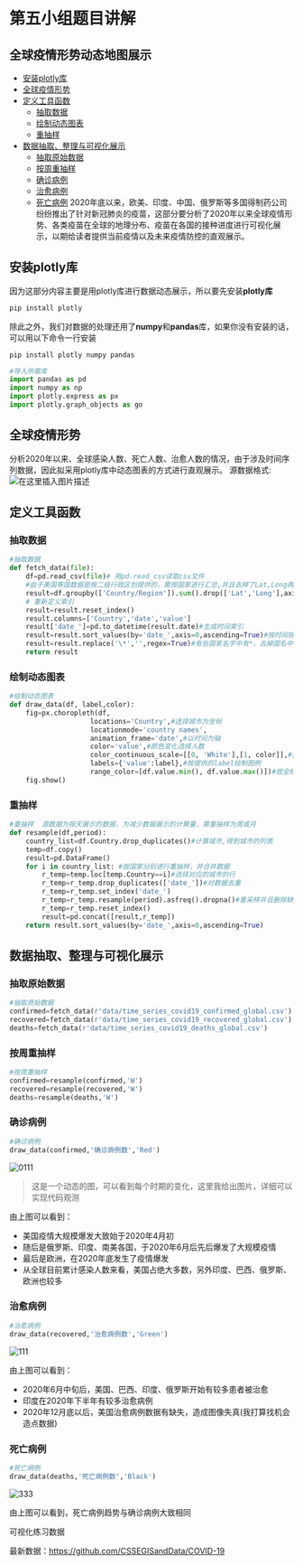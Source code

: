 # 第五小组题目讲解
## 全球疫情形势动态地图展示

- [安装plotly库](#安装plotly库)
- [全球疫情形势](#全球疫情形势)
- [定义工具函数](#定义工具函数)
    - [抽取数据](#抽取数据)
    - [绘制动态图表](#绘制动态图表)
    - [重抽样](#重抽样)
- [数据抽取、整理与可视化展示](#数据抽取、整理与可视化展示)
    - [抽取原始数据](#抽取原始数据)
    - [按周重抽样](#按周重抽样)
    - [确诊病例](#确诊病例)
    - [治愈病例](#治愈病例)
    - [死亡病例](#死亡病例)
2020年底以来，欧美、印度、中国、俄罗斯等多国得制药公司纷纷推出了针对新冠肺炎的疫苗，这部分要分析了2020年以来全球疫情形势、各类疫苗在全球的地理分布、疫苗在各国的接种进度进行可视化展示，以期给读者提供当前疫情以及未来疫情防控的直观展示。


## 安装plotly库
因为这部分内容主要是用plotly库进行数据动态展示，所以要先安装**plotly库**

```python
pip install plotly
```

除此之外，我们对数据的处理还用了**numpy**和**pandas**库，如果你没有安装的话，可以用以下命令一行安装

```python
pip install plotly numpy pandas
```

```python
#导入所需库
import pandas as pd
import numpy as np
import plotly.express as px
import plotly.graph_objects as go
```

## 全球疫情形势
分析2020年以来、全球感染人数、死亡人数、治愈人数的情况，由于涉及时间序列数据，因此拟采用plotly库中动态图表的方式进行直观展示。
源数据格式:
![在这里插入图片描述](https://img-blog.csdnimg.cn/189a6aad208843928938b184475b6807.png?x-oss-process=image/watermark,type_d3F5LXplbmhlaQ,shadow_50,text_Q1NETiBAU1NT6L-q,size_20,color_FFFFFF,t_70,g_se,x_16)

## 定义工具函数
### 抽取数据
```python
#抽取数据
def fetch_data(file):
    df=pd.read_csv(file)# 用pd.read_csv读取csv文件
    #由于美国等国数据是按二级行政区划提供的，需按国家进行汇总,并且去掉了Lat,Long两列
    result=df.groupby(['Country/Region']).sum().drop(['Lat','Long'],axis=1).stack()
    # 重新定义索引
    result=result.reset_index()
    result.columns=['Country','date','value']
    result['date_']=pd.to_datetime(result.date)#生成时间索引
    result=result.sort_values(by='date_',axis=0,ascending=True)#按时间排序
    result=result.replace('\*','',regex=True)#有些国家名字中有*，去掉国名中的*
    return result
```
### 绘制动态图表
```python
#绘制动态图表
def draw_data(df, label,color):
    fig=px.choropleth(df,
                    locations='Country',#选择城市为坐标
                    locationmode='country names',
                    animation_frame='date',#以时间为轴
                    color='value',#颜色变化选择人数
                    color_continuous_scale=[[0, 'White'],[1, color]],#按提供的颜色作为最大值的颜色color
                    labels={'value':label},#按提供的label绘制图例
                    range_color=[df.value.min(), df.value.max()])#按全程数据的最大值、最小值进行绘制，不采用autoscale
    fig.show()
```
### 重抽样

```python
#重抽样  源数据为按天展示的数据，为减少数据展示的计算量，需重抽样为周或月
def resample(df,period):
    country_list=df.Country.drop_duplicates()#计算城市,得到城市的列表
    temp=df.copy()
    result=pd.DataFrame()
    for i in country_list: #按国家分别进行重抽样，并合并数据
        r_temp=temp.loc[temp.Country==i]#选择对应的城市的行
        r_temp=r_temp.drop_duplicates(['date_'])#对数据去重
        r_temp=r_temp.set_index('date_')
        r_temp=r_temp.resample(period).asfreq().dropna()#重采样并且删除缺失值
        r_temp=r_temp.reset_index()
        result=pd.concat([result,r_temp])
    return result.sort_values(by='date_',axis=0,ascending=True)
```
## 数据抽取、整理与可视化展示
### 抽取原始数据
```python
#抽取原始数据
confirmed=fetch_data(r'data/time_series_covid19_confirmed_global.csv')
recovered=fetch_data(r'data/time_series_covid19_recovered_global.csv')
deaths=fetch_data(r'data/time_series_covid19_deaths_global.csv')
```
### 按周重抽样
```python
#按周重抽样
confirmed=resample(confirmed,'W')
recovered=resample(recovered,'W')
deaths=resample(deaths,'W')
```
### 确诊病例

```python
#确诊病例
draw_data(confirmed,'确诊病例数','Red')
```
![0111](https://user-images.githubusercontent.com/61958275/163832310-5c3a640f-2921-4d2b-ae03-14aa1593db49.gif)

>这是一个动态的图，可以看到每个时期的变化，这里我给出图片，详细可以实现代码观测

由上图可以看到：

- 美国疫情大规模爆发大致始于2020年4月初
- 随后是俄罗斯、印度、南美各国，于2020年6月后先后爆发了大规模疫情
- 最后是欧洲，在2020年底发生了疫情爆发
- 从全球目前累计感染人数来看，美国占绝大多数，另外印度、巴西、俄罗斯、欧洲也较多
### 治愈病例

```python
#治愈病例
draw_data(recovered,'治愈病例数','Green')
```
![111](https://user-images.githubusercontent.com/61958275/163833156-76d00d4f-de4e-4480-afa3-506453e1c6bc.gif)



由上图可以看到：

- 2020年6月中旬后，美国、巴西、印度、俄罗斯开始有较多患者被治愈
- 印度在2020年下半年有较多治愈病例
- 2020年12月底以后，美国治愈病例数据有缺失，造成图像失真(我打算找机会造点数据)

### 死亡病例

```python
#死亡病例
draw_data(deaths,'死亡病例数','Black')
```

![333](https://user-images.githubusercontent.com/61958275/163832736-28f4fe7b-ea70-4ddc-bf39-a6d8d395ca75.gif)

由上图可以看到，死亡病例趋势与确诊病例大致相同



可视化练习数据

最新数据：https://github.com/CSSEGISandData/COVID-19
